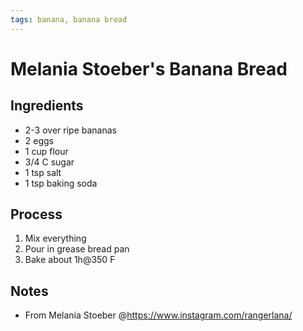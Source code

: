```yaml
---
tags: banana, banana bread
---
```


# Melania Stoeber's Banana Bread
## Ingredients
- 2-3 over ripe bananas
- 2 eggs
- 1 cup flour
- 3/4 C sugar
- 1 tsp salt
- 1 tsp baking soda

## Process
1. Mix everything
2. Pour in grease bread pan
3. Bake about 1h@350 F

## Notes
- From Melania Stoeber @https://www.instagram.com/rangerlana/
